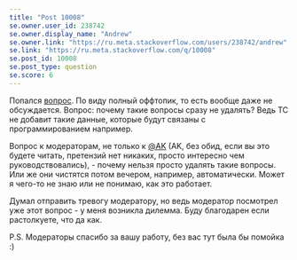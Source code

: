 ```yaml
---
title: "Post 10008"
se.owner.user_id: 238742
se.owner.display_name: "Andrew"
se.owner.link: "https://ru.meta.stackoverflow.com/users/238742/andrew"
se.link: "https://ru.meta.stackoverflow.com/q/10008"
se.post_id: 10008
se.post_type: question
se.score: 6
---
```

<p>Попался <a href="https://ru.stackoverflow.com/questions/1068471/%D0%A1%D0%BC%D0%BE%D0%B3%D1%83-%D0%BB%D0%B8-%D1%8F-%D0%B1%D1%8B%D1%82%D1%8C-%D1%85%D0%B8%D1%80%D1%83%D1%80%D0%B3%D0%BE%D0%BC-%D1%81%D0%BE-%D1%88%D1%80%D0%B0%D0%BC%D0%B0%D0%BC%D0%B8">вопрос</a>. По виду полный оффтопик, то есть вообще даже не обсуждается. Вопрос: почему такие вопросы сразу не удалять? Ведь ТС не добавит такие данные, которые будут связаны с программированием например. </p>

<p>Вопрос к модераторам, не только к <a href="https://ru.stackoverflow.com/users/213987/a-k">@AK</a> (AK, без обид, если вы это будете читать, претензий нет никаких, просто интересно чем руководствовались), - почему нельзя просто удалять такие вопросы. Или же они чистятся потом вечером, например, автоматически. Может я чего-то не знаю или не понимаю, как это работает.</p>

<p>Думал отправить тревогу модератору, но ведь модератор посмотрел уже этот вопрос - у меня возникла дилемма. Буду благодарен если растолкуете, что да как. </p>

<p>P.S. Модераторы спасибо за вашу работу, без вас тут была бы помойка :)</p>
